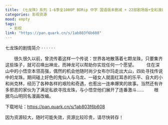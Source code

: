 ```yaml
---
title: 《七龙珠》系列 1-6季全1080P BDRip 中字 国语版未删减 + 22部剧场版+全彩漫画【典藏版】
categories: 影视资源
mood: empty
tags:
  - 影视
link: "https://pan.quark.cn/s/1ab803f6b608"
---
```





七龙珠的剧情简介 · · · · · ·


　　很久很久以前，曾流传着这样一个传说：世界各地散落着七颗龙珠，只要集齐这些珠子，就可召唤出神龙，而神龙可以帮助你实现任何一个愿望。
　　住在深山中的小悟空本领高强，偶然的机会他随时尚少女布尔玛走出大山，四处寻找传说中的龙珠。期间碰上好色的鬼仙人与乌龙、一碰女人就面红耳赤的乐平、自大的小和尚克林，经历了各种各样的艰险和奇遇，也惹出一连串爆笑的故事。当然还有许多邪恶的家伙为了满足私欲寻找龙珠，与小悟空他们展开了连番激斗……
　　根据鸟山明同名漫画改编。




下载地址：https://pan.quark.cn/s/1ab803f6b608







因为资源较大，随时可能失效，资源比较珍贵，请尽快转存！


